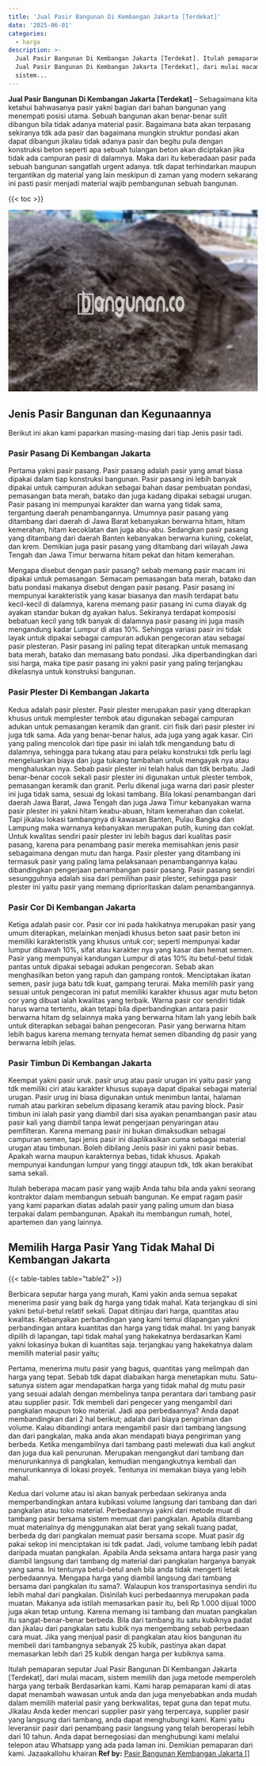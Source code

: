 ```yaml
---
title: 'Jual Pasir Bangunan Di Kembangan Jakarta [Terdekat]'
date: '2025-06-01'
categories:
  - harga
description: >-
  Jual Pasir Bangunan Di Kembangan Jakarta [Terdekat]. Itulah pemaparan seputar
  Jual Pasir Bangunan Di Kembangan Jakarta [Terdekat], dari mulai macam,
  sistem...
---
```


**Jual Pasir Bangunan Di Kembangan Jakarta \[Terdekat\]** – Sebagaimana kita ketahui bahwasanya pasir yakni bagian dari bahan bangunan yang menempati posisi utama. Sebuah bangunan akan benar-benar sulit dibangun bila tidak adanya material pasir. Bagaimana bata akan terpasang sekiranya tdk ada pasir dan bagaimana mungkin struktur pondasi akan dapat dibangun jikalau tidak adanya pasir dan begitu pula dengan konstruksi beton seperti apa sebuah tulangan beton akan diciptakan jika tidak ada campuran pasir di dalamnya. Maka dari itu keberadaan pasir pada sebuah bangunan sangatlah urgent adanya. tdk dapat terhindarkan maupun tergantikan dg material yang lain meskipun di zaman yang modern sekarang ini pasti pasir menjadi material wajib pembangunan sebuah bangunan.

{{< toc >}}

![Jual Pasir Bangunan Di Kembangan Jakarta [Terdekat]](/images/jual-pasir-bangunan-39.png)

## Jenis Pasir Bangunan dan Kegunaannya

Berikut ini akan kami paparkan masing-masing dari tiap Jenis pasir tadi.

### Pasir Pasang Di Kembangan Jakarta

Pertama yakni pasir pasang. Pasir pasang adalah pasir yang amat biasa dipakai dalam tiap konstruksi bangunan. Pasir pasang ini lebih banyak dipakai untuk campuran adukan sebagai bahan dasar pembuatan pondasi, pemasangan bata merah, batako dan juga kadang dipakai sebagai urugan. Pasir pasang ini mempunyai karakter dan warna yang tidak sama, tergantung daerah penambangannya. Umumnya pasir pasang yang ditambang dari daerah di Jawa Barat kebanyakan berwarna hitam, hitam kemerahan, hitam kecoklatan dan juga abu-abu. Sedangkan pasir pasang yang ditambang dari daerah Banten kebanyakan berwarna kuning, cokelat, dan krem. Demikian juga pasir pasang yang ditambang dari wilayah Jawa Tengah dan Jawa Timur berwarna hitam pekat dan hitam kemerahan.

Mengapa disebut dengan pasir pasang? sebab memang pasir macam ini dipakai untuk pemasangan. Semacam pemasangan bata merah, batako dan batu pondasi makanya disebut dengan pasir pasang. Pasir pasang ini mempunyai karakteristik yang kasar biasanya dan masih terdapat batu kecil-kecil di dalamnya, karena memang pasir pasang ini cuma diayak dg ayakan standar bukan dg ayakan halus. Sekiranya terdapat komposisi bebatuan kecil yang tdk banyak di dalamnya pasir pasang ini juga masih mengandung kadar Lumpur di atas 10%. Sehingga variasi pasir ini tidak layak untuk dipakai sebagai campuran adukan pengecoran atau sebagai pasir plesteran. Pasir pasang ini paling tepat diterapkan untuk memasang bata merah, batako dan memasang batu pondasi. Jika diperbandingkan dari sisi harga, maka tipe pasir pasang ini yakni pasir yang paling terjangkau dikelasnya untuk konstruksi bangunan.

### Pasir Plester Di Kembangan Jakarta

Kedua adalah pasir plester. Pasir plester merupakan pasir yang diterapkan khusus untuk memplester tembok atau digunakan sebagai campuran adukan untuk pemasangan keramik dan granit. ciri fisik dari pasir plester ini juga tdk sama. Ada yang benar-benar halus, ada juga yang agak kasar. Ciri yang paling mencolok dari tipe pasir ini ialah tdk mengandung batu di dalamnya, sehingga para tukang atau para pelaku konstruksi tdk perlu lagi mengeluarkan biaya dan juga tukang tambahan untuk mengayak nya atau menghaluskan nya. Sebab pasir plester ini telah halus dan tdk berbatu. Jadi benar-benar cocok sekali pasir plester ini digunakan untuk plester tembok, pemasangan keramik dan granit. Perlu dikenal juga warna dari pasir plester ini juga tidak sama, sesuai dg lokasi tambang. Bila lokasi penambangan dari daerah Jawa Barat, Jawa Tengah dan juga Jawa Timur kebanyakan warna pasir plester ini yakni hitam keabu-abuan, hitam kemerahan dan cokelat. Tapi jikalau lokasi tambangnya di kawasan Banten, Pulau Bangka dan Lampung maka warnanya kebanyakan merupakan putih, kuning dan coklat. Untuk kwalitas sendiri pasir plester ini lebih bagus dari kualitas pasir pasang, karena para penambang pasir mereka memisahkan jenis pasir sebagaimana dengan mutu dan harga. Pasir plester yang ditambang ini termasuk pasir yang paling lama pelaksanaan penambangannya kalau dibandingkan pengerjaan penambangan pasir pasang. Pasir pasang sendiri sesungguhnya adalah sisa dari pemilihan pasir plester, sehingga pasir plester ini yaitu pasir yang memang diprioritaskan dalam penambangannya.

### Pasir Cor Di Kembangan Jakarta

Ketiga adalah pasir cor. Pasir cor ini pada hakikatnya merupakan pasir yang umum diterapkan, melainkan menjadi khusus beton saat pasir beton ini memiliki karakteristik yang khusus untuk cor; seperti mempunyai kadar lumpur dibawah 10%, sifat atau karakter nya yang kasar dan hemat semen. Pasir yang mempunyai kandungan Lumpur di atas 10% itu betul-betul tidak pantas untuk dipakai sebagai adukan pengecoran. Sebab akan menghasilkan beton yang rapuh dan gampang rontok. Menciptakan ikatan semen, pasir juga batu tdk kuat, gampang terurai. Maka memilih pasir yang sesuai untuk pengecoran ini patut memiliki karakter khusus agar mutu beton cor yang dibuat ialah kwalitas yang terbaik. Warna pasir cor sendiri tidak harus warna tertentu, akan tetapi bila diperbandingkan antara pasir berwarna hitam dg selainnya maka yang berwarna hitam lah yang lebih baik untuk diterapkan sebagai bahan pengecoran. Pasir yang berwarna hitam lebih bagus karena memang ternyata hemat semen dibanding dg pasir yang berwarna lebih jelas.

### Pasir Timbun Di Kembangan Jakarta

Keempat yakni pasir uruk. pasir urug atau pasir urugan ini yaitu pasir yang tdk memiliki ciri atau karakter khusus supaya dapat dipakai sebagai material urugan. Pasir urug ini biasa digunakan untuk menimbun lantai, halaman rumah atau parkiran sebelum dipasang keramik atau paving block. Pasir timbun ini ialah pasir yang diambil dari sisa ayakan penambangan pasir atau pasir kali yang diambil tanpa lewat pengerjaan penyaringan atau pemfilteran. Karena memang pasir ini bukan dimaksudkan sebagai campuran semen, tapi jenis pasir ini diaplikasikan cuma sebagai material urugan atau timbunan. Boleh dibilang Jenis pasir ini yakni pasir bebas. Apakah warna maupun karakternya bebas, tidak khusus. Apakah mempunyai kandungan lumpur yang tinggi ataupun tdk, tdk akan berakibat sama sekali.

Itulah beberapa macam pasir yang wajib Anda tahu bila anda yakni seorang kontraktor dalam membangun sebuah bangunan. Ke empat ragam pasir yang kami paparkan diatas adalah pasir yang paling umum dan biasa terpakai dalam pembangunan. Apakah itu membangun rumah, hotel, apartemen dan yang lainnya.

## Memilih Harga Pasir Yang Tidak Mahal Di Kembangan Jakarta

{{< table-tables table="table2" >}}

Berbicara seputar harga yang murah, Kami yakin anda semua sepakat menerima pasir yang baik dg harga yang tidak mahal. Kata terjangkau di sini yakni betul-betul relatif sekali. Dapat ditinjau dari harga, quantitas atau kwalitas. Kebanyakan perbandingan yang kami temui dilapangan yakni perbandingan antara kuantitas dan harga yang tidak mahal. Ini yang banyak dipilih di lapangan, tapi tidak mahal yang hakekatnya berdasarkan Kami yakni lokasinya bukan di kuantitas saja. terjangkau yang hakekatnya dalam memilih material pasir yaitu;

Pertama, menerima mutu pasir yang bagus, quantitas yang melimpah dan harga yang tepat. Sebab tdk dapat diabaikan harga menetapkan mutu. Satu-satunya sistem agar mendapatkan harga yang tidak mahal dg mutu pasir yang sesuai adalah dengan membelinya tanpa perantara dari tambang pasir atau supplier pasir. Tdk membeli dari pengecer yang mengambil dari pangkalan maupun toko material. Jadi apa perbedaannya? Anda dapat membandingkan dari 2 hal berikut; adalah dari biaya pengiriman dan volume. Kalau dibandingi antara mengambil pasir dari tambang langsung dan dari pangkalan, maka anda akan mendapati biaya pengiriman yang berbeda. Ketika mengambilnya dari tambang pasti melewati dua kali angkut dan juga dua kali penurunan. Merupakan mengangkut dari tambang dan menurunkannya di pangkalan, kemudian mengangkutnya kembali dan menurunkannya di lokasi proyek. Tentunya ini memakan biaya yang lebih mahal.

Kedua dari volume atau isi akan banyak perbedaan sekiranya anda memperbandingkan antara kubikasi volume langsung dari tambang dan dari pangkalan atau toko material. Perbedaannya yakni dari metode muat di tambang pasir bersama sistem memuat dari pangkalan. Apabila ditambang muat materialnya dg menggunakan alat berat yang sekali tuang padat, berbeda dg dari pangkalan memuat pasir bersama scope. Muat pasir dg pakai sekop ini menciptakan isi tdk padat. Jadi, volume tambang lebih padat daripada muatan pangkalan. Apabila Anda seksama antara harga pasir yang diambil langsung dari tambang dg material dari pangkalan harganya banyak yang sama. Ini tentunya betul-betul aneh bila anda tidak mengerti letak perbedaannya. Mengapa harga yang diambil langsung dari tambang bersama dari pangkalan itu sama?. Walaupun kos transportasinya sendiri itu lebih mahal dari pangkalan. Disinilah kuci perbedaannya merupakan pada muatan. Makanya ada istilah memasarkan pasir itu, beli Rp 1.000 dijual 1000 juga akan tetap untung. Karena memang isi tambang dan muatan pangkalan itu sangat-benar-benar berbeda. Bila dari tambang itu satu kubiknya padat dan jikalau dari pangkalan satu kubik nya mengembang sebab perbedaan cara muat. Jika yang menjual pasir di pangkalan atau kios bangunan itu membeli dari tambangnya sebanyak 25 kubik, pastinya akan dapat memasarkan lebih dari 25 kubik dengan harga per kubiknya sama.

Itulah pemaparan seputar Jual Pasir Bangunan Di Kembangan Jakarta \[Terdekat\], dari mulai macam, sistem memilih dan juga metode memperoleh harga yang terbaik Berdasarkan kami. Kami harap pemaparan kami di atas dapat menambah wawasan untuk anda dan juga menyebabkan anda mudah dalam memilih material pasir yang berkwalitas, tepat guna dan tepat mutu. Jikalau Anda keder mencari supplier pasir yang terpercaya, supplier pasir yang langsung dari tambang, anda dapat menghubungi kami. Kami yaitu leveransir pasir dari penambang pasir langsung yang telah beroperasi lebih dari 10 tahun. Anda dapat bernegosiasi dan menghubungi kami melalui telepon atau Whatsapp yang ada pada laman ini. Demikian pemaparan dari kami. Jazaakallohu khairan
**Ref by:** [Pasir Bangunan Kembangan Jakarta []](https://id.wikipedia.org/wiki/Pasir)
